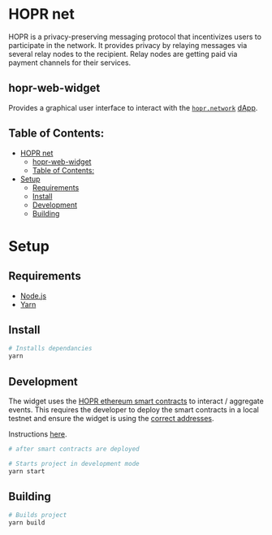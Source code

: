 # HOPR net

HOPR is a privacy-preserving messaging protocol that incentivizes users to participate in the network. It provides privacy by relaying messages via several relay nodes to the recipient. Relay nodes are getting paid via payment channels for their services.

## hopr-web-widget

Provides a graphical user interface to interact with the [`hopr.network`](https://hopr.network) [dApp](https://ethereum.stackexchange.com/questions/383/what-is-a-dapp).

## Table of Contents:

- [HOPR net](#hopr-net)
  - [hopr-web-widget](#hopr-web-widget)
  - [Table of Contents:](#table-of-contents)
- [Setup](#setup)
  - [Requirements](#requirements)
  - [Install](#install)
  - [Development](#development)
  - [Building](#building)

# Setup

## Requirements

- [Node.js](https://nodejs.org)
- [Yarn](https://yarnpkg.com)

## Install

```bash
# Installs dependancies
yarn
```

## Development

The widget uses the [HOPR ethereum smart contracts](https://github.com/hoprnet/hopr-ethereum/tree/develop) to interact / aggregate events. This requires the developer to deploy the smart contracts in a local testnet and ensure the widget is using the [correct addresses](./src/contracts/addresses.json).

Instructions [here](https://github.com/hoprnet/hopr-ethereum/tree/develop#migrating).

```bash
# after smart contracts are deployed

# Starts project in development mode
yarn start
```

## Building

```bash
# Builds project
yarn build
```
